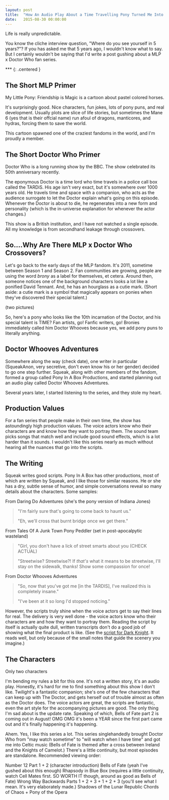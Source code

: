 ```yaml
---
layout: post
title:  "How An Audio Play About a Time Travelling Pony Turned Me Into a Fanboy"
date:   2015-08-30 00:00:00
---
```


Life is really unpredictable.

You know the cliche interview question, "Where do you see yourself in 5 years?"?
If you has asked me that 5 years ago, I wouldn't know what to say. But I certainly
wouldn't be saying that I'd write a post gushing about a MLP x Doctor Who fan series.

\*\*\*
{: .centered }

The Short MLP Primer
----------------------------------

My Little Pony: Friendship is Magic is a cartoon about pastel colored horses.

It's surprisingly good. Nice characters, fun jokes, lots of pony puns,
and real development.
Usually plots are slice of life stories, but sometimes the Mane 6 (yes that is
their offcial name) run afoul of
dragons, manticores, and hydras, forcing them to save the world.

This cartoon spawned one of the craziest fandoms in the world, and I'm proudly
a member.


The Short Doctor Who Primer
----------------------------------

Doctor Who is a long running show by the BBC. The show celebrated its 50th
anniversary recently.

The eponymous Doctor is a time lord who time travels in a police call box called the TARDiS.
His age isn't very exact, but it's somewhere over 1000 years old.
He travels time and space with a companion, who acts as the audience surrogate
to let the Doctor explain what's going on this episode. Whenever the Doctor is
about to die, he regenerates into a new form and personality (which is the in-universe
explanation for whenever the actor changes.)

This show is a British institution, and I have not watched a single episode. All
my knowledge is from secondhand leakage through crossovers.


So....Why Are There MLP x Doctor Who Crossovers?
----------------------------------

Let's go back to the early days of the MLP fandom. It's 2011, sometime between
Season 1 and Season 2. Fan communities are growing, people are using the word
*brony* as a label for themselves, et cetera. Around then, someone notices
one of the background characters looks a lot like a ponified David Tennant.
And, he has an hourglass as a cutie mark. (Short aside: a cutie mark is a symbol
that magically appears on ponies when they've discovered their special talent.)


(two pictures)

So, here's a pony who looks like the 10th incarnation of the Doctor, and his special
talent is TIME? Fan artists, go! Fanfic writers, go! Bronies immediately called
him Doctor Whooves because yes, we add pony puns to literally anything.


Doctor Whooves Adventures
---------------------------

Somewhere along the way (check date), one writer in particular (SqueakAnon, very secretive, don't
even know his or her gender) decided to go one step further.
Squeak, along with other members of the fandom, formed a group called Pony In
A Box Productions, and started planning out an audio play called Doctor Whooves
Adventures.

Several years later, I started listening to the series, and they stole my heart.

Production Values
----------------------------------

For a fan series that people make in their own time, the show has astoundingly
high production values. The voice actors know who their characters are and know
how they want to portray them. The sound team picks songs that match well and
include good sound effects, which is a lot harder than it sounds. I wouldn't like
this series nearly as much without hearing all the nuances that go into the scripts.

The Writing
----------------------------------

Squeak writes good scripts. Pony In A Box
has other productions, most of which are written by Squeak, and I like those for similar
reasons. He or she has a dry, subtle sense of humor, and simple conversations reveal
so many details about the characters. Some samples:

From Daring Do Adventures (she's the pony version of Indiana Jones)

> "I'm fairly sure that's going to come back to haunt us."
>
> "Eh, we'll cross that burnt bridge once we get there."

From Tales Of A Junk Town Pony Peddler (set in post-apocalpytic wasteland)

> "Girl, you don't have a lick of street smarts about you (CHECK ACTUAL)
> 
> "Streetwise? Streetwise?! If *that's* what it means to be streetwise,
> I'll stay on the sidewalk, thanks! Show some compassion for once!

From Doctor Whooves Adventures

> "So, now that you've got me [in the TARDIS], I've realized this is completely insane."
>
> "I've been at it so long I'd stopped noticing."

However, the scripts truly shine when the voice actors get to say their lines for
real. The delivery is very well done - the voice actors know who their characters are
and how they want to portray them. Reading the script by itself is actually quite
dull, written transcripts don't do a good job of showing what the final product is
like. (See the [script for Dark Knight](http://www.pages.drexel.edu/~ina22/splaylib/Screenplay-Dark_Knight.HTM).
It reads well, but only because of the small notes that guide the scenery you imagine.)

The Characters
------------------------------------

Only two characters

I'm bending my rules a bit for this one. It's not a written story, it's an audio
play. Honestly, it's hard for me to find something about this show I don't like.
Twilight's a fantastic companion; she's one of the few characters that can keep
up with The Doctor, and gets herself out of trouble almost as often as the Doctor
does. The voice actors are great, the scripts are fantastic, even the art style
for the accompanying pictures are good. The only thing I'm sad about is the update
rate. Speaking of which, Bells of Fate part 2 is coming out in August! OMG OMG
it's been a YEAR since the first part came out and it's finally happening it's
happening.

Ahem. Yes, I like this series a lot. This series singlehandedly brought Doctor
Who from "may watch sometime" to "will watch when I have time" and got me into
Celtic music (Bells of Fate is themed after a cross between Ireland and the Knights
of Camelot.) There's a little continuity, but most episodes
are standalone. Recommended viewing order:

Number 12 Part 1 + 2 (character introduction)
Bells of Fate (yeah I've gushed about this enough)
Rhapsody in Blue Box (requires a little continuity, watch Cell Mates first. SO WORTH IT though, around as good as Bells of Fate)
Wrong Way Backwards Parts 1 + 2 + 3 + 1 + 2 + 3 (you'll see what I mean. It's very elaborately made.)
Shadows of the Lunar Republic
Chords of Chaos + Pony of the Opera

